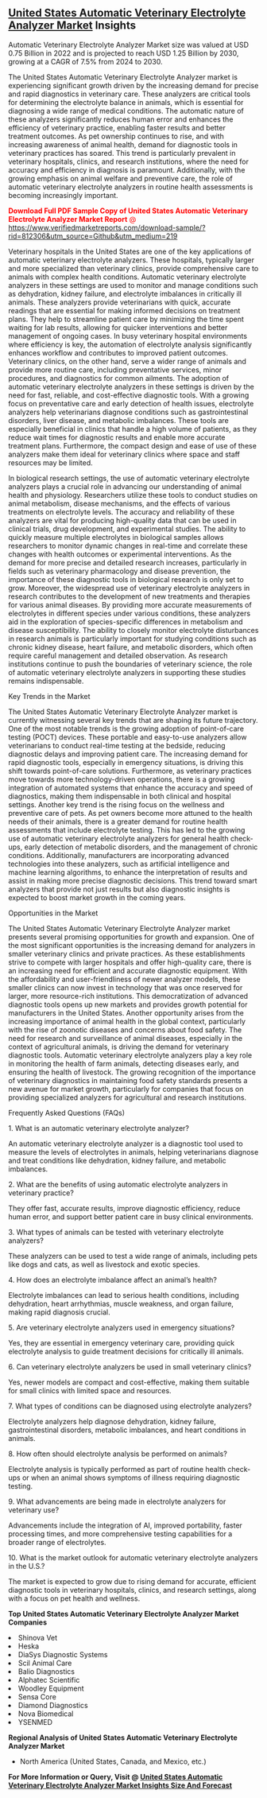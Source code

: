 <h2><a href="https://www.verifiedmarketreports.com/download-sample/?rid=812306&amp;utm_source=Github&amp;utm_medium=219" target="_blank">United States Automatic Veterinary Electrolyte Analyzer Market</a> Insights</h2><p>Automatic Veterinary Electrolyte Analyzer Market size was valued at USD 0.75 Billion in 2022 and is projected to reach USD 1.25 Billion by 2030, growing at a CAGR of 7.5% from 2024 to 2030.</p><p><p>The United States Automatic Veterinary Electrolyte Analyzer market is experiencing significant growth driven by the increasing demand for precise and rapid diagnostics in veterinary care. These analyzers are critical tools for determining the electrolyte balance in animals, which is essential for diagnosing a wide range of medical conditions. The automatic nature of these analyzers significantly reduces human error and enhances the efficiency of veterinary practice, enabling faster results and better treatment outcomes. As pet ownership continues to rise, and with increasing awareness of animal health, demand for diagnostic tools in veterinary practices has soared. This trend is particularly prevalent in veterinary hospitals, clinics, and research institutions, where the need for accuracy and efficiency in diagnosis is paramount. Additionally, with the growing emphasis on animal welfare and preventive care, the role of automatic veterinary electrolyte analyzers in routine health assessments is becoming increasingly important. <p><span class=""><span style="color: #ff0000;"><strong>Download Full PDF Sample Copy of United States Automatic Veterinary Electrolyte Analyzer Market Report</strong> @ </span><a href="https://www.verifiedmarketreports.com/download-sample/?rid=812306&amp;utm_source=Github&amp;utm_medium=219" target="_blank">https://www.verifiedmarketreports.com/download-sample/?rid=812306&amp;utm_source=Github&amp;utm_medium=219</a></span></p></p> <p>Veterinary hospitals in the United States are one of the key applications of automatic veterinary electrolyte analyzers. These hospitals, typically larger and more specialized than veterinary clinics, provide comprehensive care to animals with complex health conditions. Automatic veterinary electrolyte analyzers in these settings are used to monitor and manage conditions such as dehydration, kidney failure, and electrolyte imbalances in critically ill animals. These analyzers provide veterinarians with quick, accurate readings that are essential for making informed decisions on treatment plans. They help to streamline patient care by minimizing the time spent waiting for lab results, allowing for quicker interventions and better management of ongoing cases. In busy veterinary hospital environments where efficiency is key, the automation of electrolyte analysis significantly enhances workflow and contributes to improved patient outcomes. Veterinary clinics, on the other hand, serve a wider range of animals and provide more routine care, including preventative services, minor procedures, and diagnostics for common ailments. The adoption of automatic veterinary electrolyte analyzers in these settings is driven by the need for fast, reliable, and cost-effective diagnostic tools. With a growing focus on preventative care and early detection of health issues, electrolyte analyzers help veterinarians diagnose conditions such as gastrointestinal disorders, liver disease, and metabolic imbalances. These tools are especially beneficial in clinics that handle a high volume of patients, as they reduce wait times for diagnostic results and enable more accurate treatment plans. Furthermore, the compact design and ease of use of these analyzers make them ideal for veterinary clinics where space and staff resources may be limited. <p>In biological research settings, the use of automatic veterinary electrolyte analyzers plays a crucial role in advancing our understanding of animal health and physiology. Researchers utilize these tools to conduct studies on animal metabolism, disease mechanisms, and the effects of various treatments on electrolyte levels. The accuracy and reliability of these analyzers are vital for producing high-quality data that can be used in clinical trials, drug development, and experimental studies. The ability to quickly measure multiple electrolytes in biological samples allows researchers to monitor dynamic changes in real-time and correlate these changes with health outcomes or experimental interventions. As the demand for more precise and detailed research increases, particularly in fields such as veterinary pharmacology and disease prevention, the importance of these diagnostic tools in biological research is only set to grow. Moreover, the widespread use of veterinary electrolyte analyzers in research contributes to the development of new treatments and therapies for various animal diseases. By providing more accurate measurements of electrolytes in different species under various conditions, these analyzers aid in the exploration of species-specific differences in metabolism and disease susceptibility. The ability to closely monitor electrolyte disturbances in research animals is particularly important for studying conditions such as chronic kidney disease, heart failure, and metabolic disorders, which often require careful management and detailed observation. As research institutions continue to push the boundaries of veterinary science, the role of automatic veterinary electrolyte analyzers in supporting these studies remains indispensable.</p> <p>Key Trends in the Market</p> <p>The United States Automatic Veterinary Electrolyte Analyzer market is currently witnessing several key trends that are shaping its future trajectory. One of the most notable trends is the growing adoption of point-of-care testing (POCT) devices. These portable and easy-to-use analyzers allow veterinarians to conduct real-time testing at the bedside, reducing diagnostic delays and improving patient care. The increasing demand for rapid diagnostic tools, especially in emergency situations, is driving this shift towards point-of-care solutions. Furthermore, as veterinary practices move towards more technology-driven operations, there is a growing integration of automated systems that enhance the accuracy and speed of diagnostics, making them indispensable in both clinical and hospital settings. Another key trend is the rising focus on the wellness and preventive care of pets. As pet owners become more attuned to the health needs of their animals, there is a greater demand for routine health assessments that include electrolyte testing. This has led to the growing use of automatic veterinary electrolyte analyzers for general health check-ups, early detection of metabolic disorders, and the management of chronic conditions. Additionally, manufacturers are incorporating advanced technologies into these analyzers, such as artificial intelligence and machine learning algorithms, to enhance the interpretation of results and assist in making more precise diagnostic decisions. This trend toward smart analyzers that provide not just results but also diagnostic insights is expected to boost market growth in the coming years. <p>Opportunities in the Market</p> <p>The United States Automatic Veterinary Electrolyte Analyzer market presents several promising opportunities for growth and expansion. One of the most significant opportunities is the increasing demand for analyzers in smaller veterinary clinics and private practices. As these establishments strive to compete with larger hospitals and offer high-quality care, there is an increasing need for efficient and accurate diagnostic equipment. With the affordability and user-friendliness of newer analyzer models, these smaller clinics can now invest in technology that was once reserved for larger, more resource-rich institutions. This democratization of advanced diagnostic tools opens up new markets and provides growth potential for manufacturers in the United States. Another opportunity arises from the increasing importance of animal health in the global context, particularly with the rise of zoonotic diseases and concerns about food safety. The need for research and surveillance of animal diseases, especially in the context of agricultural animals, is driving the demand for veterinary diagnostic tools. Automatic veterinary electrolyte analyzers play a key role in monitoring the health of farm animals, detecting diseases early, and ensuring the health of livestock. The growing recognition of the importance of veterinary diagnostics in maintaining food safety standards presents a new avenue for market growth, particularly for companies that focus on providing specialized analyzers for agricultural and research institutions.</p> <p>Frequently Asked Questions (FAQs)</p> <p>1. What is an automatic veterinary electrolyte analyzer?</p> <p>An automatic veterinary electrolyte analyzer is a diagnostic tool used to measure the levels of electrolytes in animals, helping veterinarians diagnose and treat conditions like dehydration, kidney failure, and metabolic imbalances.</p> <p>2. What are the benefits of using automatic electrolyte analyzers in veterinary practice?</p> <p>They offer fast, accurate results, improve diagnostic efficiency, reduce human error, and support better patient care in busy clinical environments.</p> <p>3. What types of animals can be tested with veterinary electrolyte analyzers?</p> <p>These analyzers can be used to test a wide range of animals, including pets like dogs and cats, as well as livestock and exotic species.</p> <p>4. How does an electrolyte imbalance affect an animal’s health?</p> <p>Electrolyte imbalances can lead to serious health conditions, including dehydration, heart arrhythmias, muscle weakness, and organ failure, making rapid diagnosis crucial.</p> <p>5. Are veterinary electrolyte analyzers used in emergency situations?</p> <p>Yes, they are essential in emergency veterinary care, providing quick electrolyte analysis to guide treatment decisions for critically ill animals.</p> <p>6. Can veterinary electrolyte analyzers be used in small veterinary clinics?</p> <p>Yes, newer models are compact and cost-effective, making them suitable for small clinics with limited space and resources.</p> <p>7. What types of conditions can be diagnosed using electrolyte analyzers?</p> <p>Electrolyte analyzers help diagnose dehydration, kidney failure, gastrointestinal disorders, metabolic imbalances, and heart conditions in animals.</p> <p>8. How often should electrolyte analysis be performed on animals?</p> <p>Electrolyte analysis is typically performed as part of routine health check-ups or when an animal shows symptoms of illness requiring diagnostic testing.</p> <p>9. What advancements are being made in electrolyte analyzers for veterinary use?</p> <p>Advancements include the integration of AI, improved portability, faster processing times, and more comprehensive testing capabilities for a broader range of electrolytes.</p> <p>10. What is the market outlook for automatic veterinary electrolyte analyzers in the U.S.?</p> <p>The market is expected to grow due to rising demand for accurate, efficient diagnostic tools in veterinary hospitals, clinics, and research settings, along with a focus on pet health and wellness.</p> </p><p><strong>Top United States Automatic Veterinary Electrolyte Analyzer Market Companies</strong></p><div data-test-id=""><p><li>Shinova Vet</li><li> Heska</li><li> DiaSys Diagnostic Systems</li><li> Scil Animal Care</li><li> Balio Diagnostics</li><li> Alphatec Scientific</li><li> Woodley Equipment</li><li> Sensa Core</li><li> Diamond Diagnostics</li><li> Nova Biomedical</li><li> YSENMED</li></p><div><strong>Regional Analysis of&nbsp;United States Automatic Veterinary Electrolyte Analyzer Market</strong></div><ul><li dir="ltr"><p dir="ltr">North America&nbsp;(United States, Canada, and Mexico, etc.)</p></li></ul><p><strong>For More Information or Query, Visit @&nbsp;</strong><strong><a href="https://www.verifiedmarketreports.com/product/automatic-veterinary-electrolyte-analyzer-market/?utm_source=Github&amp;utm_medium=219" target="_blank">United States Automatic Veterinary Electrolyte Analyzer Market Insights Size And Forecast</a></strong></p></div>
